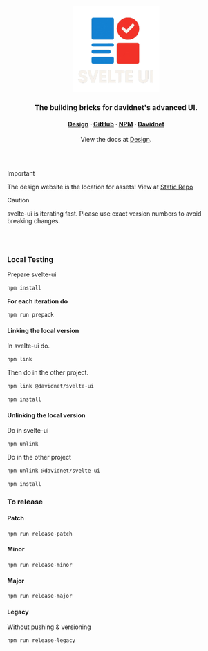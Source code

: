 <p align="center">
  <img src="meta/svelte-ui-full.png" alt="svelte-ui Logo" width="200px" />
</p>

<h3 align="center">The building bricks for davidnet's advanced UI.</h3>
<h4 align="center">
  <a href="https://design.davidnet.net">Design</a> ·
  <a href="https://github.com/davidnet-net/svelte-ui">GitHub</a> ·
  <a href="https://npmjs.com/@davidnet/svelte-ui">NPM</a> ·
  <a href="https://davidnet.net">Davidnet</a>
</h4>

<p align="center">
  View the docs at <a href="https://design.davidnet.net">Design</a>.
</p>

<br>
<br>


> [!IMPORTANT]
> The design website is the location for assets!
>View at <a href="https://github.com/davidnet-net/design/tree/main/static/Assets">Static Repo</a>

> [!CAUTION]
> svelte-ui is iterating fast.
> Please use exact version numbers to avoid breaking changes.

<br>
<br>

<h3>Local Testing</h3>

Prepare svelte-ui
```bash
npm install
```

**For each iteration do**

```bash
npm run prepack
```

<h4>Linking the local version</h4>

In svelte-ui do.

```bash
npm link
```
Then do in the other project.
```bash
npm link @davidnet/svelte-ui
```

```bash
npm install
```

<h4>Unlinking the local version</h4>

Do in svelte-ui
```bash
npm unlink
```

Do in the other project
```bash
npm unlink @davidnet/svelte-ui
```

```bash
npm install
```

<h3>To release</h3>

<h4>Patch</h4>

```bash
npm run release-patch
```

<h4>Minor</h4>

```bash
npm run release-minor
```

<h4>Major</h4>

```bash
npm run release-major
```

<h4>Legacy</h4>

Without pushing & versioning

```bash
npm run release-legacy
```